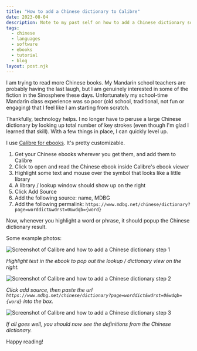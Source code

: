 ```yaml
---
title: "How to add a Chinese dictionary to Calibre"
date: 2023-08-04
description: Note to my past self on how to add a Chinese dictionary so that I can read Chinese ebooks more easily.
tags: 
  - chinese
  - languages
  - software
  - ebooks
  - tutorial
  - blog
layout: post.njk
---
```


I am trying to read more Chinese books. My Mandarin school teachers are probably having the last laugh, but I am genuinely interested in some of the fiction in the Sinosphere these days. Unfortunately my school-time Mandarin class experience was so poor (old school, traditional, not fun or engaging) that I feel like I am starting from scratch.

Thankfully, technology helps. I no longer have to peruse a large Chinese dictionary by looking up total number of key strokes (even though I'm glad I learned that skill). With a few things in place, I can quickly level up.

I use [Calibre for ebooks](https://calibre-ebook.com). It's pretty customizable.

1. Get your Chinese ebooks wherever you get them, and add them to Calibre
2. Click to open and read the Chinese ebook inside Calibre's ebook viewer
3. Highlight some text and mouse over the symbol that looks like a little library 
4. A library / lookup window should show up on the right
5. Click Add Source
6. Add the following source: name, MDBG
7. Add the following permalink: `https://www.mdbg.net/chinese/dictionary?page=worddict&wdrst=0&wdqb={word}`

Now, whenever you highlight a word or phrase, it should popup the Chinese dictionary result.

Some example photos: 

![Screenshot of Calibre and how to add a Chinese dictionary step 1](/img/20230804-chinesedictionary1.png "Screenshot of Calibre and how to add a Chinese dictionary step 1")

*Highlight text in the ebook to pop out the lookup / dictionary view on the right.*

![Screenshot of Calibre and how to add a Chinese dictionary step 2](/img/20230804-chinesedictionary2.png "Screenshot of Calibre and how to add a Chinese dictionary step 2")

*Click add source, then paste the url `https://www.mdbg.net/chinese/dictionary?page=worddict&wdrst=0&wdqb={word}` into the box.*

![Screenshot of Calibre and how to add a Chinese dictionary step 3](/img/20230804-chinesedictionary3.png "Screenshot of Calibre and how to add a Chinese dictionary step 3")

*If all goes well, you should now see the definitions from the Chinese dictionary.*

Happy reading!

